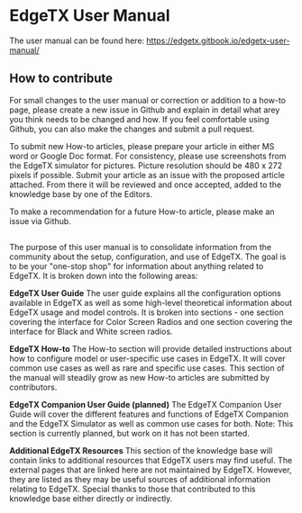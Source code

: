 # EdgeTX User Manual

The user manual can be found here: https://edgetx.gitbook.io/edgetx-user-manual/

## How to contribute

 For small changes to the user manual or correction or addition to a how-to page, please create a new issue in Github and explain in detail what arey you think needs to be changed and how. If you feel comfortable using Github, you can also make the changes and submit a pull request.
    
To submit new How-to articles, please prepare your article in either MS word or Google Doc format. For consistency, please use screenshots from the EdgeTX simulator for pictures. Picture resolution should be 480 x 272 pixels if possible. Submit your article as an issue with the proposed article attached. From there it will be reviewed and once accepted, added to the knowledge base by one of the Editors.
 
 To make a recommendation for a future How-to article, please make an issue via Github.
 
##
The purpose of this user manual is to consolidate information from the community about the setup, configuration, and use of EdgeTX. The goal is to be your "one-stop shop" for information about anything related to EdgeTX. It is broken down into the following areas:


**EdgeTX User Guide**
The user guide explains all the configuration options available in EdgeTX as well as some high-level theoretical information about EdgeTX usage and model controls. It is broken into sections - one section covering the interface for Color Screen Radios and one section covering the interface for Black and White screen radios. 


**EdgeTX How-to**
The How-to section will provide detailed instructions about how to configure model or user-specific use cases in EdgeTX. It will cover common use cases as well as rare and specific use cases. This section of the manual will steadily grow as new How-to articles are submitted by contributors.


**EdgeTX Companion User Guide (planned)**
The EdgeTX Companion User Guide will cover the different features and functions of EdgeTX Companion and the EdgeTX Simulator as well as common use cases for both. Note: This section is currently planned, but work on it has not been started. 

**Additional EdgeTX Resources**
This section of the knowledge base will contain links to additional resources that EdgeTX users may find useful. The external pages that are linked here are not maintained by EdgeTX. However, they are listed as they may be useful sources of additional information relating to EdgeTX.
Special thanks to those that contributed to this knowledge base either directly or indirectly. 
